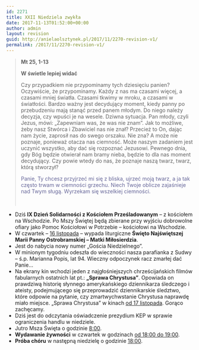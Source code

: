 ```yaml
---
id: 2271
title: XXII Niedziela zwykła
date: 2017-11-13T01:52:00+00:00
author: admin
layout: revision
guid: http://anielaolsztynek.pl/2017/11/2270-revision-v1/
permalink: /2017/11/2270-revision-v1/
---
```

> **Mt 25, 1-13**
> 
> **W świetle lepiej widać**
> 
> Czy przypadkiem nie przypominamy tych dziesięciu panien? Oczywiście, że przypominamy. Każdy z nas ma czasami więcej, a czasami mniej światła. Czasami tkwimy w mroku, a czasami w światłości. Bardzo ważny jest decydujący moment, kiedy panny po przebudzeniu mają stanąć przed panem młodym. Do niego należy decyzja, czy wpuści je na wesele. Dziwna sytuacja. Pan młody, czyli Jezus, mówi: &#8222;Zapewniam was, że was nie znam&#8221;. Jak to możliwe, żeby nasz Stwórca i Zbawiciel nas nie znał? Przecież to On, dając nam życie, zaprosił nas do swego orszaku. Nie zna? A może nie poznaje, ponieważ otacza nas ciemność. Może naszym zadaniem jest uczynić wszystko, aby dać się rozpoznać Jezusowi. Pewnego dnia, gdy Bóg będzie otwierał nam bramy nieba, będzie to dla nas moment decydujący. Czy powie wtedy do nas, że poznaje naszą twarz, twarz, którą stworzył?
> 
> <span style="color: #666699;">Panie, Ty chcesz przyjrzeć mi się z bliska, ujrzeć moją twarz, a ja tak często trwam w ciemności grzechu. Niech Twoje oblicze zajaśnieje nad Twym sługą. Wyrzekam się wszelkiej ciemności.</span>
> 
> &nbsp;

  * Dziś **IX Dzień Solidarności z Kościołem Prześladowanym** &#8211; z kościołem na Wschodzie. Po Mszy Świętej będą zbierane przy wyjściu dobrowolne ofiary jako Pomoc Kościołowi w Potrzebie &#8211; kościołowi na Wschodzie.
  * W czwartek – <span style="text-decoration: underline;">16 listopada</span> – wypada liturgiczne **Święto Najświętszej Marii Panny Ostrobramskiej – Matki Miłosierdzia**.
  * Jest do nabycia nowy numer &#8222;Gościa Niedzielnego&#8221;.
  * W minionym tygodniu odeszła do wieczności nasza parafianka z Sudwy &#8211; ś.p. Marianna Popis, lat 94. Wieczny odpoczynek racz zmarłej dać Panie&#8230;
  * Na ekrany kin wchodzi jeden z najgłośniejszych chrześcijańskich filmów fabularnych ostatnich lat pt.: **&#8222;Sprawa Chrystusa&#8221;**. Opowiada on prawdziwą historię słynnego amerykańskiego dziennikarza śledczego i ateisty, podejmującego się przeprowadzić dziennikarskie śledztwo, które odpowie na pytanie, czy zmartwychwstanie Chrystusa naprawdę miało miejsce. &#8222;Sprawa Chrystusa&#8221; w kinach <span style="text-decoration: underline;">od 17 listopada</span>. Gorąco zachęcamy.
  * Dziś jest do odczytania oświadczenie prezydium KEP w sprawie ograniczenia handlu w niedziele.
  * Jutro Msza Święta o godzinie <span style="text-decoration: underline;">8:00</span>.
  * **Wydawanie żywności** w czwartek w godzinach <span style="text-decoration: underline;">od 18:00 do 19:00</span>.
  * **Próba chóru** w następną niedzielę o godzinie <span style="text-decoration: underline;">18:00</span>.